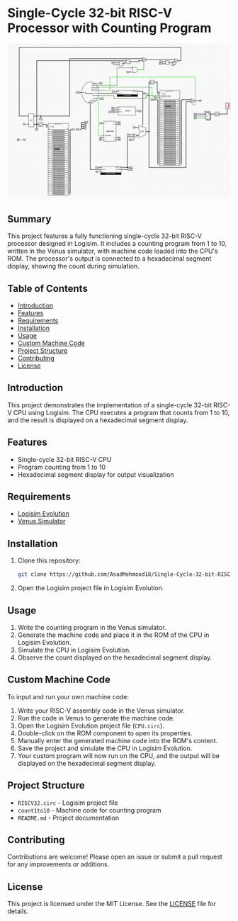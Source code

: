 # Single-Cycle 32-bit RISC-V Processor with Counting Program

![Project Image](image.png)

## Summary
This project features a fully functioning single-cycle 32-bit RISC-V processor designed in Logisim. It includes a counting program from 1 to 10, written in the Venus simulator, with machine code loaded into the CPU's ROM. The processor's output is connected to a hexadecimal segment display, showing the count during simulation.

## Table of Contents
- [Introduction](#introduction)
- [Features](#features)
- [Requirements](#requirements)
- [Installation](#installation)
- [Usage](#usage)
- [Custom Machine Code](#custom-machine-code)
- [Project Structure](#project-structure)
- [Contributing](#contributing)
- [License](#license)

## Introduction
This project demonstrates the implementation of a single-cycle 32-bit RISC-V CPU using Logisim. The CPU executes a program that counts from 1 to 10, and the result is displayed on a hexadecimal segment display.

## Features
- Single-cycle 32-bit RISC-V CPU
- Program counting from 1 to 10
- Hexadecimal segment display for output visualization

## Requirements
- [Logisim Evolution](https://github.com/logisim-evolution/logisim-evolution)
- [Venus Simulator](https://github.com/ThaumicMekanism/venus)

## Installation
1. Clone this repository:
   ```sh
   git clone https://github.com/AsadMehmood18/Single-Cycle-32-bit-RISC-V-Processor-with-Counting-Program.git
   ```
2. Open the Logisim project file in Logisim Evolution.

## Usage
1. Write the counting program in the Venus simulator.
2. Generate the machine code and place it in the ROM of the CPU in Logisim Evolution.
3. Simulate the CPU in Logisim Evolution.
4. Observe the count displayed on the hexadecimal segment display.

## Custom Machine Code
To input and run your own machine code:
1. Write your RISC-V assembly code in the Venus simulator.
2. Run the code in Venus to generate the machine code.
3. Open the Logisim Evolution project file (`CPU.circ`).
4. Double-click on the ROM component to open its properties.
5. Manually enter the generated machine code into the ROM's content.
6. Save the project and simulate the CPU in Logisim Evolution.
7. Your custom program will now run on the CPU, and the output will be displayed on the hexadecimal segment display.

## Project Structure
- `RISCV32.circ` - Logisim project file
- `count1to10` - Machine code for counting program
- `README.md` - Project documentation

## Contributing
Contributions are welcome! Please open an issue or submit a pull request for any improvements or additions.

## License
This project is licensed under the MIT License. See the [LICENSE](LICENSE) file for details.
